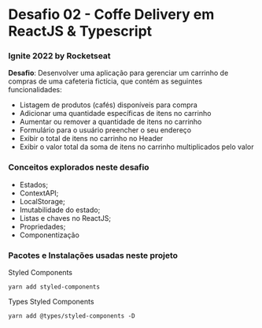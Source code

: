 # Desafio 02 - Coffe Delivery em ReactJS & Typescript
### __Ignite 2022 by Rocketseat__

__Desafio__: Desenvolver uma aplicação para gerenciar um carrinho de compras de uma cafeteria fictícia, que contém as seguintes funcionalidades:

* Listagem de produtos (cafés) disponíveis para compra
* Adicionar uma quantidade específicas de itens no carrinho
* Aumentar ou remover a quantidade de itens no carrinho
* Formulário para o usuário preencher o seu endereço
* Exibir o total de itens no carrinho no Header
* Exibir o valor total da soma de itens no carrinho multiplicados pelo valor

### Conceitos explorados neste desafio

* Estados;
* ContextAPI;
* LocalStorage;
* Imutabilidade do estado;
* Listas e chaves no ReactJS;
* Propriedades;
* Componentização

### Pacotes e Instalações usadas neste projeto

Styled Components
```
yarn add styled-components 
```
Types Styled Components
```
yarn add @types/styled-components -D
```